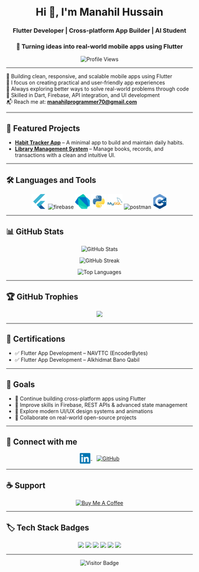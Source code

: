 <h1 align="center">Hi 👋, I'm Manahil Hussain</h1>
<h3 align="center">Flutter Developer | Cross-platform App Builder | AI Student</h3>
<h3 align="center">🚀 Turning ideas into real-world mobile apps using Flutter</h3>

<p align="center">
  <img src="https://komarev.com/ghpvc/?username=ManahilHussain70&label=Profile%20views&color=0e75b6&style=flat" alt="Profile Views" />
</p>

---

🎯 Building clean, responsive, and scalable mobile apps using Flutter  
📱 I focus on creating practical and user-friendly app experiences  
🧠 Always exploring better ways to solve real-world problems through code  
💼 Skilled in Dart, Firebase, API integration, and UI development  
📬 Reach me at: **manahilprogrammer70@gmail.com**

---

## 📱 Featured Projects

- [**Habit Tracker App**](https://github.com/ManahilHussain70/Habit-Tracker) – A minimal app to build and maintain daily habits.  
- [**Library Management System**](https://github.com/ManahilHussain70/Library-Management) – Manage books, records, and transactions with a clean and intuitive UI.

---

## 🛠️ Languages and Tools

<p align="center">
  <img src="https://raw.githubusercontent.com/devicons/devicon/master/icons/flutter/flutter-original.svg" alt="flutter" width="40" height="40"/>
  <img src="https://www.vectorlogo.zone/logos/firebase/firebase-icon.svg" alt="firebase" width="40" height="40"/>
  <img src="https://raw.githubusercontent.com/devicons/devicon/master/icons/dart/dart-original.svg" alt="dart" width="40" height="40"/>
  <img src="https://raw.githubusercontent.com/devicons/devicon/master/icons/python/python-original.svg" alt="python" width="40" height="40"/>
  <img src="https://raw.githubusercontent.com/devicons/devicon/master/icons/mysql/mysql-original-wordmark.svg" alt="mysql" width="40" height="40"/>
  <img src="https://www.vectorlogo.zone/logos/getpostman/getpostman-icon.svg" alt="postman" width="40" height="40"/>
  <img src="https://raw.githubusercontent.com/devicons/devicon/master/icons/cplusplus/cplusplus-original.svg" alt="cplusplus" width="40" height="40"/>
</p>

---

## 📊 GitHub Stats

<p align="center">
  <img src="https://github-readme-stats.vercel.app/api?username=ManahilHussain70&show_icons=true&theme=radical" alt="GitHub Stats" />
</p>

<p align="center">
  <img src="https://github-readme-streak-stats.herokuapp.com/?user=ManahilHussain70&theme=radical" alt="GitHub Streak" />
</p>

<p align="center">
  <img src="https://github-readme-stats.vercel.app/api/top-langs/?username=ManahilHussain70&layout=compact&theme=radical" alt="Top Languages" />
</p>

---

## 🏆 GitHub Trophies

<p align="center">
  <img src="https://github-profile-trophy.vercel.app/?username=ManahilHussain70&theme=monokai" />
</p>

---

## 📜 Certifications

- ✅ Flutter App Development – NAVTTC (EncoderBytes)  
- ✅ Flutter App Development – Alkhidmat Bano Qabil

---

## 🎯 Goals

- 📲 Continue building cross-platform apps using Flutter  
- 🧠 Improve skills in Firebase, REST APIs & advanced state management  
- 🎨 Explore modern UI/UX design systems and animations  
- 🤝 Collaborate on real-world open-source projects

---

## 🔗 Connect with me

<p align="center">
  <a href="https://www.linkedin.com/in/manahil-hussain-169108346/" target="_blank">
    <img align="center" src="https://raw.githubusercontent.com/devicons/devicon/master/icons/linkedin/linkedin-original.svg" alt="LinkedIn" height="30" width="30" />
  </a>
  &nbsp;&nbsp;
  <a href="https://github.com/ManahilHussain70" target="_blank">
    <img align="center" src="https://cdn.jsdelivr.net/gh/devicons/devicon/icons/github/github-original.svg" alt="GitHub" height="30" width="30" />
  </a>
</p>

---

## ☕ Support

<p align="center">
  <a href="https://www.buymeacoffee.com/programmer" target="_blank">
    <img src="https://cdn.buymeacoffee.com/buttons/v2/default-yellow.png" height="50" width="210" alt="Buy Me A Coffee" />
  </a>
</p>

---

## 🏷️ Tech Stack Badges

<p align="center">
  <img src="https://img.shields.io/badge/Flutter-02569B?style=for-the-badge&logo=flutter&logoColor=white"/>
  <img src="https://img.shields.io/badge/Firebase-FFCA28?style=for-the-badge&logo=firebase&logoColor=black"/>
  <img src="https://img.shields.io/badge/Dart-0175C2?style=for-the-badge&logo=dart&logoColor=white"/>
  <img src="https://img.shields.io/badge/Python-3776AB?style=for-the-badge&logo=python&logoColor=white"/>
  <img src="https://img.shields.io/badge/Postman-FF6C37?style=for-the-badge&logo=postman&logoColor=white"/>
  <img src="https://img.shields.io/badge/MySQL-4479A1?style=for-the-badge&logo=mysql&logoColor=white"/>
</p>

---

<p align="center">
  <img src="https://visitor-badge.laobi.icu/badge?page_id=ManahilHussain70" alt="Visitor Badge" />
</p>
